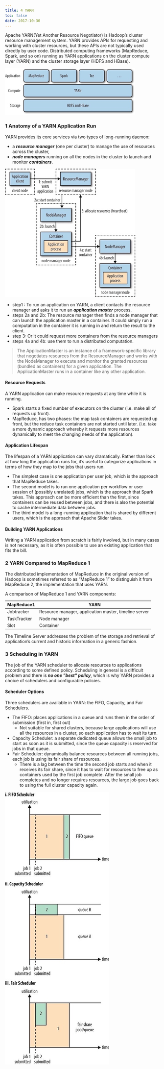 ```yaml
---
title: 4 YARN
toc: false
date: 2017-10-30
---
```


Apache YARN(Yet Another Resource Negotiator) is Hadoop’s cluster resource management system. YARN provides APIs for requesting and working with cluster resources, but these APIs are not typically used directly by user code. Distributed computing frameworks (MapReduce, Spark, and so on) running as YARN applications on the cluster compute layer (YARN) and the cluster storage layer (HDFS and HBase).

![](figures/YARNApplications.jpg)

### 1 Anatomy of a YARN Application Run

YARN provides its core services via two types of long-running daemon:

* a ***resource manager*** (one per cluster) to manage the use of resources across the cluster,
* ***node managers*** running on all the nodes in the cluster to launch and monitor ***containers***.

![How YARN Runs An Application](figures/HowYARNRunsAnApplication.jpg)

* step1 : To run an application on YARN, a client contacts the resource manager and asks it to run an ***application master*** process.
* steps 2a and 2b: The resource manager then finds a node manager that can launch the application master in a container. It could simply run a computation in the container it is running in and return the result to the client.
* step 3: Or it could request more containers from the resource managers
* steps 4a and 4b: use them to run a distributed computation.


> The ApplicationMaster is an instance of a framework-specific library that negotiates resources from the ResourceManager and works with the NodeManager to execute and monitor the granted resources (bundled as containers) for a given application. The ApplicationMaster runs in a container like any other application.

#### Resource Requests

A YARN application can make resource requests at any time while it is running. 

* Spark starts a fixed number of executors on the cluster (i.e. make all of requests up front). 
* MapReduce, has two phases: the map task containers are requested up front, but the reduce task containers are not started until later. (i.e. take a more dynamic approach whereby it requests more resources dynamically to meet the changing needs of the application).

#### Application Lifespan

The lifespan of a YARN application can vary dramatically. Rather than look at how long the application runs for, it’s useful to categorize applications in terms of how they map to the jobs that users run. 

* The simplest case is one application per user job, which is the approach that MapReduce takes.
* The second model is to run one application per workflow or user session of (possibly unrelated) jobs, which is the approach that Spark takes. This approach can be more efficient than the first, since containers can be reused between jobs, and there is also the potential to cache intermediate data between jobs.
* The third model is a long-running application that is shared by different users, which is the approach that Apache Slider takes.

#### Building YARN Applications

Writing a YARN application from scratch is fairly involved, but in many cases is not necessary, as it is often possible to use an existing application that fits the bill.

### 2 YARN Compared to MapReduce 1

The distributed implementation of MapReduce in the original version of Hadoop is sometimes referred to as “MapReduce 1” to distinguish it from MapReduce 2, the implementation that uses YARN.


A comparison of MapReduce 1 and YARN components:

| MapReduce1 |  YARN |
| --- | --- |
| Jobtracker | Resource manager, application master, timeline server |
| TaskTracker | Node manager |
| Slot | Container |


The Timeline Server addresses the problem of the storage and retrieval of application’s current and historic information in a generic fashion.

### 3 Scheduling in YARN

The job of the YARN scheduler to allocate resources to applications according to some defined policy. Scheduling in general is a difficult problem and there is ***no one "best" policy***, which is why YARN provides a choice of schedulers and configurable policies.

#### Scheduler Options

Three schedulers are available in YARN: the FIFO, Capacity, and Fair Schedulers.

* The FIFO: places applications in a queue and runs them in the order of submission (first in, first out)
    * Not suitable for shared clusters, because large applications will use all the resources in a cluster, so each application has to wait its turn. 
* Capacity Scheduler: a separate dedicated queue allows the small job to start as soon as it is submitted, since the queue capacity is reserved for jobs in that queue.
* Fair Scheduler: dynamically balance resources between all running jobs, each job is using its fair share of resources.
    * There is a lag between the time the second job starts and when it receives its fair share, since it has to wait for resources to free up as containers used by the first job complete. After the small job completes and no longer requires resources, the large job goes back to using the full cluster capacity again.

![](figures/YARNScheduler.jpg)
